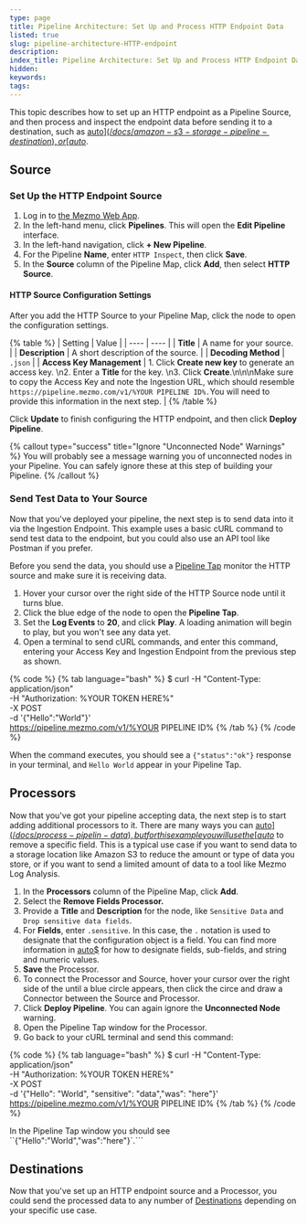 ```yaml
---
type: page
title: Pipeline Architecture: Set Up and Process HTTP Endpoint Data
listed: true
slug: pipeline-architecture-HTTP-endpoint
description: 
index_title: Pipeline Architecture: Set Up and Process HTTP Endpoint Data
hidden: 
keywords: 
tags: 
---
```


This topic describes how to set up an HTTP endpoint as a Pipeline Source, and then process and inspect the endpoint data before sending it to a destination, such as [auto$](/docs/amazon-s3-storage-pipeline-destination), or [auto$](/docs/mezmo-log-analysis-pipeline-destination).

## Source

### Set Up the HTTP Endpoint Source

1. Log in to [the Mezmo Web App](app.mezmo.com).
2. In the left-hand menu, click **Pipelines**. This will open the **Edit Pipeline** interface.
3. In the left-hand navigation, click **+ New Pipeline**.
4. For the Pipeline **Name**, enter `HTTP Inspect`, then click **Save**.
5. In the **Source** column of the Pipeline Map, click **Add**, then select **HTTP Source**. 

#### HTTP Source Configuration Settings

After you add the HTTP Source to your Pipeline Map, click the node to open the configuration settings. 

{% table %}
| Setting | Value | 
| ---- | ---- | 
| **Title** | A name for your source. | 
| **Description** | A short description of the source. | 
| **Decoding Method** | `.json` | 
| **Access Key Management** | 1. Click **Create new key** to generate an access key. \n2. Enter a **Title** for the key. \n3. Click **Create**.\n\n\nMake sure to copy the Access Key and note the Ingestion URL, which should resemble `https://pipeline.mezmo.com/v1/%YOUR PIPELINE ID%.`You will need to provide this information in the next step. | 
{% /table %}

Click **Update** to finish configuring the HTTP endpoint, and then click **Deploy Pipeline**.

{% callout type="success" title="Ignore \"Unconnected Node\" Warnings" %}
You will probably see a message warning you of unconnected nodes in your Pipeline. You can safely ignore these at this step of building your Pipeline.
{% /callout %}

### Send Test Data to Your Source

Now that you've deployed your pipeline, the next step is to send data into it via the Ingestion Endpoint. This example uses a basic cURL command to send test data to the endpoint, but you could also use an API tool like Postman if you prefer. 

Before you send the data, you should use a [Pipeline Tap](/docs/view-and-sample-pipeline-data) monitor the HTTP source and make sure it is receiving data. 

1. Hover your cursor over the right side of the HTTP Source node until it turns blue. 
2. Click the blue edge of the node to open the **Pipeline Tap**. 
3. Set the **Log Events** to **20**, and click **Play**. A loading animation will begin to play, but you won't see any data yet. 
4. Open a terminal to send cURL commands, and enter this command, entering your Access Key and Ingestion Endpoint from the previous step as shown.  

{% code %}
{% tab language="bash" %}
$ curl -H "Content-Type: application/json" \
       -H "Authorization: %YOUR TOKEN HERE%" \
       -X POST \
       -d '{"Hello":"World"}' \
       https://pipeline.mezmo.com/v1/%YOUR PIPELINE ID%
{% /tab %}
{% /code %}

When the command executes, you should see a `{"status":"ok"}` response in your terminal, and `Hello World` appear in your Pipeline Tap. 

## Processors

Now that you've got your pipeline accepting data, the next step is to start adding additional processors to it. There are many ways you can [auto$](/docs/process-pipelin-data), but for this example you will use the [auto$](/docs/remove-fields-pipeline-processor) to remove a specific field. This is a typical use case if you want to send data to a storage location like Amazon S3 to reduce the amount or type of data you store, or if you want to send a limited amount of data to a tool like Mezmo Log Analysis. 

1. In the **Processors** column of the Pipeline Map, click **Add**. 
2. Select the **Remove Fields Processor.**
3. Provide a **Title** and **Description** for the node, like `Sensitive Data` and  `Drop sensitive data fields`. 
4. For **Fields**, enter `.sensitive`. In this case, the `.` notation is used to designate that the configuration object is a field. You can find more information in [auto$](/docs/syntax-for-editing-pipeline-component-configuration-values) for how to designate fields, sub-fields, and string and numeric values. 
5. **Save** the Processor. 
6. To connect the Processor and Source, hover your cursor over the right side of the until a blue circle appears, then click the circe and draw a Connector between the Source and Processor. 
7. Click **Deploy Pipeline**. You can again ignore the **Unconnected Node** warning.  
8. Open the Pipeline Tap window for the Processor.
9. Go back to your cURL terminal and send this command:

{% code %}
{% tab language="bash" %}
$ curl -H "Content-Type: application/json" \
       -H "Authorization: %YOUR TOKEN HERE%" \
       -X POST \
       -d '{"Hello": "World", "sensitive": "data","was": "here"}' \
       https://pipeline.mezmo.com/v1/%YOUR PIPELINE ID%
{% /tab %}
{% /code %}

In the Pipeline Tap window you should see ``{"Hello":"World","was":"here"}`.```

## Destinations

Now that you've set up an HTTP endpoint source and a Processor, you could send the processed data to any number of [Destinations](/docs/set-up-pipeline-destinations) depending on your specific use case.